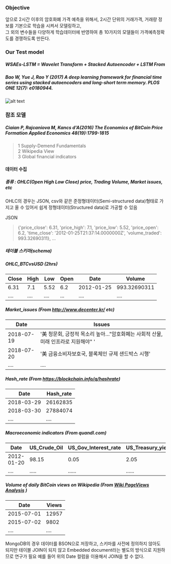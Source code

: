 ### Objective
앞으로 2시간 이후의 암호화폐 가격 예측을 위해서, 2시간 단위의 거래가격, 거래량 정보를 기본으로 학습을 시켜서 모델링하고,   
그 외의 변수들을 다양하게 학습데이터에 반영하여 총 10가지의 모델들이 가격예측정확도를 경쟁하도록 만든다.

### Our Test model
##### WSAEs-LSTM = Wavelet Transform + Stacked Autoencoder + LSTM From
##### Bao W, Yue J, Rao Y (2017) A deep learning framework for financial time series using stacked autoencoders and long-short term memory. PLOS ONE 12(7): e0180944.
![alt text](./W_Bao_et_al.PNG)

### 참조 모델
##### Ciaian P, Rajcaniova M, Kancs d'A(2016) The Economics of BitCoin Price Formation Applied Economics 48(19):1799-1815
> 1 Supply-Demend Fundamentals  
2 Wikipedia View  
3 Global financial indicators

#### 데이터 수집
##### 종류 : OHLC(Open High Low Close) price, Trading Volume, Market issues, etc
OHLC의 경우는 JSON, csv와 같은 준정형데이터(Semi-structured data)형태로 가지고 올 수 있어서 쉽게 정형데이터(Structured data)로 가공할 수 있음

JSON
> {'price_close': 6.31,
  'price_high': 7.1,
  'price_low': 5.52,
  'price_open': 6.2,
  'time_close': '2012-01-25T21:37:14.0000000Z',
  'volume_traded': 993.32690311}, ... 
  
##### 테이블 스키마(schema)
##### OHLC_BTCvsUSD (2hrs)

| Close       | High       | Low       | Open       | Date       | Volume        |
| ----------- | ---------- | --------- | ---------- | ---------- | ------------- |
| 6.31        | 7.1        | 5.52      | 6.2        | 2012-01-25 | 993.32690311  |
| ....        |....        | ....      | ...        | ....       | ....          |         

##### Market_issues (From http://www.decenter.kr/ etc)

| Date        | Issues                                                                             |
| ----------- | ---------------------------------------------------------------------------------- |
| 2018-07-19  | '美 청문회, 긍정적 목소리 높아…"암호화폐는 사회적 산물, 미래 인프라로 지원해야" ' |
| 2018-07-20  | '美 금융소비자보호국, 블록체인 규제 샌드박스 시행'                                 |
| ....        | ....                                                                               |

##### Hash_rate  (From https://blockchain.info/q/hashrate)

| Date        |  Hash_rate   |
| ----------- | ------------ |
| 2018-03-29  | 26162835     | 
| 2018-03-30  | 27884074     |
| ....        | ....         |

##### Macroeconomic indicators (From quandl.com)

| Date        | US_Crude_Oil   |  US_Gov_Interest_rate | US_Treasury_yield_10yr | ... |
| ----------- | -------------- | --------------------- | ---------------------- | --- |
| 2012-01-20  |   98.15        |   0.05                |  2.05                  | ... |
| ....        | .....          | ......                | ......                 | ... |

##### Volume of daily BitCoin views on Wikipedia (From [Wiki PageViews Analysis](https://tools.wmflabs.org/pageviews/?project=en.wikipedia.org&platform=all-access&agent=user&range=latest-20&pages=Cat|Dog) )

| Date        |  Views      |
| ----------- | ----------- |
| 2015-07-01  | 12957       |
| 2015-07-02  | 9802        |
| ....        | ....        |

MongoDB의 경우 데이터를 BSON으로 저장하고, 스키마를 사전에 정의하지 않아도 되지만 
테이블 JOIN이 되지 않고 Embedded document라는 별도의 방식으로 지원하므로 연구가 필요
예를 들어 위의 Date 컬럼을 이용해서 JOIN을 할 수 없다.
